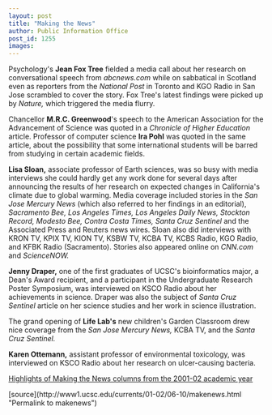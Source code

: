 ```yaml
---
layout: post
title: "Making the News"
author: Public Information Office
post_id: 1255
images:
---
```


<p>
  Psychology's <b>Jean Fox Tree</b> fielded a media call about her research on conversational speech from <i>abcnews.com</i> while on sabbatical in Scotland even as reporters from the <i>National Post</i> in Toronto and KGO Radio in San Jose scrambled to cover the story. Fox Tree's latest findings were picked up by <i>Nature,</i> which triggered the media flurry.
</p>
<p>
  Chancellor <b>M.R.C. Greenwood</b>'s speech to the American Association for the Advancement of Science was quoted in a <i>Chronicle of Higher Education</i> article. Professor of computer science <b>Ira Pohl</b> was quoted in the same article, about the possibility that some international students will be barred from studying in certain academic fields.
</p>
<p>
  <b>Lisa Sloan,</b> associate professor of Earth sciences, was so busy with media interviews she could hardly get any work done for several days after announcing the results of her research on expected changes in California's climate due to global warming. Media coverage included stories in the <i>San Jose Mercury News</i> (which also referred to her findings in an editorial), <i>Sacramento Bee, Los Angeles Times, Los Angeles Daily News, Stockton Record, Modesto Bee, Contra Costa Times,</i> <i>Santa Cruz Sentinel</i> and the Associated Press and Reuters news wires. Sloan also did interviews with KRON TV, KPIX TV, KION TV, KSBW TV, KCBA TV, KCBS Radio, KGO Radio, and KFBK Radio (Sacramento). Stories also appeared online on <i>CNN.com</i> and <i>ScienceNOW.</i>
</p>
<p>
  <b>Jenny Draper,</b> one of the first graduates of UCSC's bioinformatics major, a Dean's Award recipient, and a participant in the Undergraduate Research Poster Symposium, was interviewed on KSCO Radio about her achievements in science. Draper was also the subject of <i>Santa Cruz Sentinel</i> article on her science studies and her work in science illustration.
</p>
<p>
  The grand opening of <b>Life Lab's</b> new children's Garden Classroom drew nice coverage from the <i>San Jose Mercury News,</i> KCBA TV, and the <i>Santa Cruz Sentinel.</i>
</p>
<p>
  <b>Karen Ottemann,</b> assistant professor of environmental toxicology, was interviewed on KSCO Radio about her research on ulcer-causing bacteria.
</p>
<p>
  <a href="http://www.ucsc.edu/toplevel/administration/pio/media_highlights/index.html">Highlights of Making the News columns from the 2001-02 academic year</a><a href="http://www.ucsc.edu/toplevel/administration/pio/media_highlights/index"></a>
</p>
<p>

</p>
<p>
  </p>
[source](http://www1.ucsc.edu/currents/01-02/06-10/makenews.html "Permalink to makenews")
